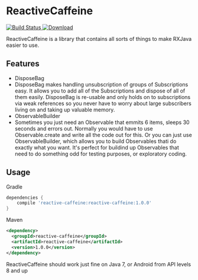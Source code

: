 # ReactiveCaffeine
[![Build Status](https://travis-ci.org/EanLombardo/ReactiveCaffeine.svg?branch=master)](https://travis-ci.org/EanLombardo/ReactiveCaffeine)[ ![Download](https://api.bintray.com/packages/eanlombardo/maven/ReactiveCaffeine/images/download.svg) ](https://bintray.com/eanlombardo/maven/ReactiveCaffeine/_latestVersion)

ReactiveCaffeine is a library that contains all sorts of things to make RXJava easier to use.

## Features
* DisposeBag
 * DisposeBag makes handling unsubscription of groups of Subscriptions easy. It allows you to add all of the Subscriptions and dispose of all of them easily. DisposeBag is re-usable and only holds on to subscriptions via weak references so you never have to worry about large subscribers living on and taking up valuable memory.
* ObservableBuilder
 * Sometimes you just need an Observable that emmits 6 items, sleeps 30 seconds and errors out. Normally you would have to use Observable.create and write all the code out for this. Or you can just use ObservableBuilder, which allows you to build Observables thati do exactly what you want. It's perfect for buildind up Observables that need to do something odd for testing purposes, or exploratory coding.

## Usage
Gradle
```Groovy
dependencies {
    compile 'reactive-caffeine:reactive-caffeine:1.0.0'
}
```
Maven
```XML
<dependency>
  <groupId>reactive-caffeine</groupId>
  <artifactId>reactive-caffeine</artifactId>
  <version>1.0.0</version>
</dependency>
```

ReactiveCaffeine should work just fine on Java 7, or Android from API levels 8 and up
